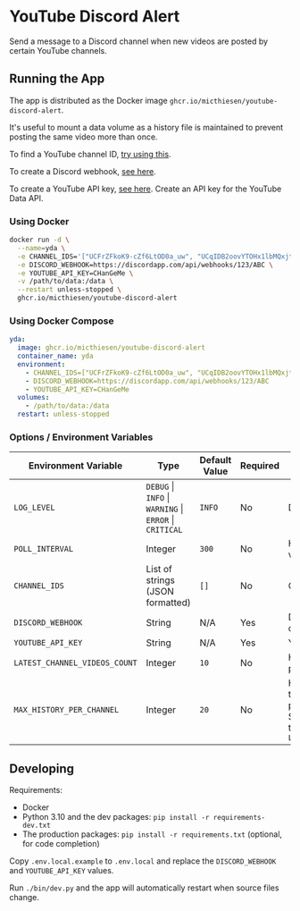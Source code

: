 # YouTube Discord Alert

Send a message to a Discord channel when new videos are posted by certain YouTube channels.

## Running the App

The app is distributed as the Docker image `ghcr.io/micthiesen/youtube-discord-alert`.

It's useful to mount a data volume as a history file is maintained to prevent posting the same video more than once.

To find a YouTube channel ID, [try using this](https://commentpicker.com/youtube-channel-id.php).

To create a Discord webhook, [see here](https://support.discord.com/hc/en-us/articles/228383668-Intro-to-Webhooks).

To create a YouTube API key, [see here](https://developers.google.com/youtube/registering_an_application). Create an API key for the YouTube Data API.

### Using Docker

```bash
docker run -d \
  --name=yda \
  -e CHANNEL_IDS='["UCFrZFkoK9-cZf6LtOD0a_uw", "UCqIDB2oovYTOHx1lbMQxjtg"]' \
  -e DISCORD_WEBHOOK=https://discordapp.com/api/webhooks/123/ABC \
  -e YOUTUBE_API_KEY=CHanGeMe \
  -v /path/to/data:/data \
  --restart unless-stopped \
  ghcr.io/micthiesen/youtube-discord-alert
```

### Using Docker Compose

```yml
yda:
  image: ghcr.io/micthiesen/youtube-discord-alert
  container_name: yda
  environment:
    - CHANNEL_IDS=["UCFrZFkoK9-cZf6LtOD0a_uw", "UCqIDB2oovYTOHx1lbMQxjtg"]
    - DISCORD_WEBHOOK=https://discordapp.com/api/webhooks/123/ABC
    - YOUTUBE_API_KEY=CHanGeMe
  volumes:
    - /path/to/data:/data
  restart: unless-stopped
```

### Options / Environment Variables

| Environment Variable | Type | Default Value | Required | Explanation |
| -------------------- | ---- | ------------- | -------- | ----------- |
| `LOG_LEVEL` | `DEBUG` \| `INFO` \| `WARNING` \| `ERROR` \| `CRITICAL` | `INFO` | No | Detail of logs |
| `POLL_INTERVAL` | Integer | `300` | No | How often to check for new videos, in seconds |
| `CHANNEL_IDS` | List of strings (JSON formatted) | `[]` | No | Channel IDs to monitor |
| `DISCORD_WEBHOOK` | String | N/A | Yes | Discord webhook for a channel |
| `YOUTUBE_API_KEY` | String | N/A | Yes | YouTube API key |
| `LATEST_CHANNEL_VIDEOS_COUNT` | Integer | `10` | No | How many videos to retrieve per channel when polling |
| `MAX_HISTORY_PER_CHANNEL` | Integer | `20` | No | How many videos to keep track of per channel (to prevent duplicate posts). Should always be greater than `LATEST_CHANNEL_VIDEOS_COUNT` |

## Developing

Requirements:

- Docker
- Python 3.10 and the dev packages: `pip install -r requirements-dev.txt`
- The production packages: `pip install -r requirements.txt` (optional, for code completion)

Copy `.env.local.example` to `.env.local` and replace the `DISCORD_WEBHOOK` and `YOUTUBE_API_KEY` values.

Run `./bin/dev.py` and the app will automatically restart when source files change.
